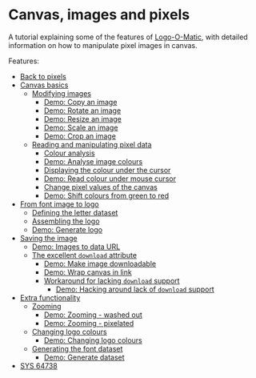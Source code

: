 # Canvas, images and pixels

A tutorial explaining some of the features of <a href="http://codepo8.github.io/logo-o-matic/">Logo-O-Matic</a>, with detailed information on how to manipulate pixel images in canvas. 

Features: 

  <ul>
    <li><a href="https://codepo8.github.io/canvas-images-and-pixels/back2">Back to pixels</a></li>
    <li><a href="https://codepo8.github.io/canvas-images-and-pixels/canvas-basics">Canvas basics</a>
      <ul>
        <li><a href="https://codepo8.github.io/canvas-images-and-pixels/modifying-images">Modifying images</a>
          <ul>
            <li><a href="https://codepo8.github.io/canvas-images-and-pixels/copy-an-image">Demo: Copy an image</a></li>
            <li><a href="https://codepo8.github.io/canvas-images-and-pixels/rotate-an-image">Demo: Rotate an image</a></li>
            <li><a href="https://codepo8.github.io/canvas-images-and-pixels/resize-an-image">Demo: Resize an image</a></li>
            <li><a href="https://codepo8.github.io/canvas-images-and-pixels/scale-an-image">Demo: Scale an image</a></li>
            <li><a href="https://codepo8.github.io/canvas-images-and-pixels/crop-an-image">Demo: Crop an image</a></li>
          </ul>
        </li>
        <li><a href="https://codepo8.github.io/canvas-images-and-pixels/reading-and-manipulating-pixel-data">Reading and manipulating pixel data</a>
          <ul>
            <li><a href="https://codepo8.github.io/canvas-images-and-pixels/colour-analysis">Colour analysis</a></li>
            <li><a href="https://codepo8.github.io/canvas-images-and-pixels/analyse-colours ">Demo: Analyse image colours</a></li>
            <li><a href="https://codepo8.github.io/canvas-images-and-pixels/display-colour">Displaying the colour under the cursor</a></li>
            <li><a href="https://codepo8.github.io/canvas-images-and-pixels/read-colour">Demo: Read colour under mouse cursor</a></li>
            <li><a href="https://codepo8.github.io/canvas-images-and-pixels/change-pixel-values">Change pixel values of the canvas</a></li>
            <li><a href="https://codepo8.github.io/canvas-images-and-pixels/shift-colours">Demo: Shift colours from green to red</a></li> 
          </ul>
        </li>
      </ul>
    </li>
    <li><a href="https://codepo8.github.io/canvas-images-and-pixels/from-font-to-logo">From font image to logo</a>
      <ul>
        <li><a href="https://codepo8.github.io/canvas-images-and-pixels/define-the-letter-dataset">Defining the letter dataset</a></li>
        <li><a href="https://codepo8.github.io/canvas-images-and-pixels/assembling-the-logo">Assembling the logo</a></li>
        <li><a href="https://codepo8.github.io/canvas-images-and-pixels/generate-logo">Demo: Generate logo</a></li>
      </ul>
    </li>
    <li><a href="https://codepo8.github.io/canvas-images-and-pixels/saving-image">Saving the image</h2>
      <ul>
        <li><a href="https://codepo8.github.io/canvas-images-and-pixels/inline-image">Demo: Images to data URL</a></li>
        <li><a href="https://codepo8.github.io/canvas-images-and-pixels/download-attribute">The excellent <code>download</code> attribute</a>
          <ul>  
            <li><a href="https://codepo8.github.io/canvas-images-and-pixels/download-image">Demo: Make image downloadable</a></li>
            <li><a href="https://codepo8.github.io/canvas-images-and-pixels/download-canvas-wrapped">Demo: Wrap canvas in link</a></li> 
            <li><a href="https://codepo8.github.io/canvas-images-and-pixels/download-workaround">Workaround for lacking <code>download</code> support</a>
              <ul>
                <li><a href="https://codepo8.github.io/canvas-images-and-pixels/hacking-download">Demo: Hacking around lack of <code>download</code> support</a></li>
              </ul>
            </li>
          </ul>
        </li>
      </ul>
    </li>
    <li><a href="https://codepo8.github.io/canvas-images-and-pixels/extra-functionality">Extra functionality</h2>
      <ul>
        <li><a href="https://codepo8.github.io/canvas-images-and-pixels/zooming">Zooming</a>
          <ul>
            <li><a href="https://codepo8.github.io/canvas-images-and-pixels/zooming-blurred">Demo: Zooming - washed out</a></li>
            <li><a href="https://codepo8.github.io/canvas-images-and-pixels/zooming-sharp">Demo: Zooming - pixelated</a></li>
          </ul>
        </li>
        <li><a href="https://codepo8.github.io/canvas-images-and-pixels/changing-logo-colours">Changing logo colours</a>
          <ul>
            <li><a href="https://codepo8.github.io/canvas-images-and-pixels/change-logo-colours-demo">Demo: Changing logo colours</a></li>
          </ul>
        </li>
        <li><a href="https://codepo8.github.io/canvas-images-and-pixels/generate-dataset">Generating the font dataset</a>
          <ul>  
            <li><a href="https://codepo8.github.io/canvas-images-and-pixels/generate-dataset-demo">Demo: Generate dataset</a></li>
          </ul>
        </li>
      </ul>
    </li>
    <li><a href="https://codepo8.github.io/canvas-images-and-pixels/sys64738">SYS 64738</a></li>
  </ul>